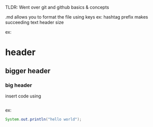 TLDR: Went over git and github basics & concepts

.md allows you to format the file using keys ex: hashtag prefix makes succeeding text header size

ex:
# header
## bigger header
### big header

insert code using 
```
```
ex:
```java
System.out.println("hello world");
```


